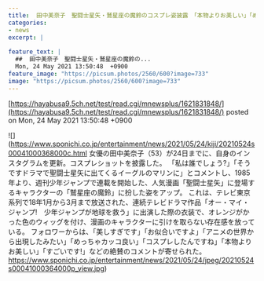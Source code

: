 ```yaml
---
title:  田中美奈子　聖闘士星矢・鷲星座の魔鈴のコスプレ姿披露　「本物よりお美しい」「めっちゃカッコ良い」の声  
categories:
- news
excerpt: |
  
feature_text: |
  ##  田中美奈子　聖闘士星矢・鷲星座の魔鈴の...
  Mon, 24 May 2021 13:50:48  +0900
feature_image: "https://picsum.photos/2560/600?image=733"
image: "https://picsum.photos/2560/600?image=733"
---
```


[https://hayabusa9.5ch.net/test/read.cgi/mnewsplus/1621831848/](https://hayabusa9.5ch.net/test/read.cgi/mnewsplus/1621831848/)
posted on Mon, 24 May 2021 13:50:48  +0900

<!--more-->

![](https://www.sponichi.co.jp/entertainment/news/2021/05/24/kiji/20210524s00041000368000c.html 女優の田中美奈子（53）が24日までに、自身のインスタグラムを更新。コスプレショットを披露した。 「私は誰でしょう?」「そうですドラマで聖闘士星矢に出てくるイーグルのマリンに」とコメントし、1985年より、週刊少年ジャンプで連載を開始した、人気漫画「聖闘士星矢」に登場するキャラクターの「鷲星座の魔鈴」に扮した姿をアップ。 これは、テレビ東京系列で18年1月から3月まで放送された、連続テレビドラマ作品「オー・マイ・ジャンプ!　少年ジャンプが地球を救う」に出演した際の衣装で、オレンジがかった色のウィッグを付け、漫画のキャラクターに引けを取らない存在感を放っている。 フォロワーからは、「美しすぎです」「お似合いですよ」「アニメの世界から出現したみたい」「めっちゃカッコ良い」「コスプレしたんですね」「本物よりお美しい」「すごいです!」などの絶賛のコメントが寄せられた。 https://www.sponichi.co.jp/entertainment/news/2021/05/24/jpeg/20210524s00041000364000p_view.jpg)
